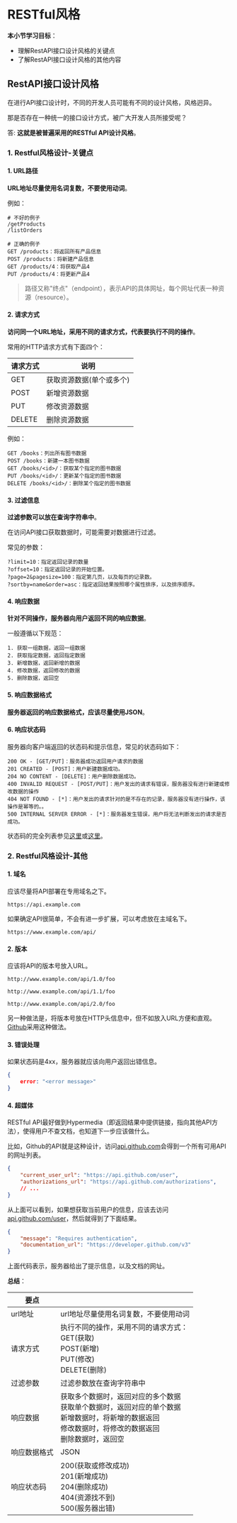 # RESTful风格

**本小节学习目标**：
* 理解RestAPI接口设计风格的关键点
* 了解RestAPI接口设计风格的其他内容

## RestAPI接口设计风格

在进行API接口设计时，不同的开发人员可能有不同的设计风格，风格迥异。

那是否存在一种统一的接口设计方式，被广大开发人员所接受呢？

答: **这就是被普遍采用的RESTful API设计风格**。

### 1. Restful风格设计-关键点

####  1. URL路径

**URL地址尽量使用名词复数，不要使用动词**。

例如：
```http
# 不好的例子
/getProducts
/listOrders

# 正确的例子
GET /products：将返回所有产品信息
POST /products：将新建产品信息
GET /products/4：将获取产品4
PUT /products/4：将更新产品4
```
> 路径又称"终点"（endpoint），表示API的具体网址，每个网址代表一种资源（resource）。

#### 2. 请求方式

**访问同一个URL地址，采用不同的请求方式，代表要执行不同的操作**。

常用的HTTP请求方式有下面四个：

| 请求方式 | 说明        |
| ------ | ----------- |
| GET    | 获取资源数据(单个或多个) |
| POST   | 新增资源数据 |
| PUT    | 修改资源数据 |
| DELETE | 删除资源数据 |

例如：

```http
GET /books：列出所有图书数据
POST /books：新建一本图书数据
GET /books/<id>/：获取某个指定的图书数据
PUT /books/<id>/：更新某个指定的图书数据
DELETE /books/<id>/：删除某个指定的图书数据
```

#### 3. 过滤信息

**过滤参数可以放在查询字符串中**。

在访问API接口获取数据时，可能需要对数据进行过滤。

常见的参数：
```http
?limit=10：指定返回记录的数量
?offset=10：指定返回记录的开始位置。
?page=2&pagesize=100：指定第几页，以及每页的记录数。
?sortby=name&order=asc：指定返回结果按照哪个属性排序，以及排序顺序。
```

#### 4. 响应数据

**针对不同操作，服务器向用户返回不同的响应数据**。

一般遵循以下规范：
```http
1. 获取一组数据，返回一组数据
2. 获取指定数据，返回指定数据
3. 新增数据，返回新增的数据
4. 修改数据，返回修改的数据
5. 删除数据，返回空
```

#### 5. 响应数据格式

**服务器返回的响应数据格式，应该尽量使用JSON**。

#### 6. 响应状态码

服务器向客户端返回的状态码和提示信息，常见的状态码如下：
```http
200 OK - [GET/PUT]：服务器成功返回用户请求的数据
201 CREATED - [POST]：用户新建数据成功。
204 NO CONTENT - [DELETE]：用户删除数据成功。
400 INVALID REQUEST - [POST/PUT]：用户发出的请求有错误，服务器没有进行新建或修改数据的操作
404 NOT FOUND - [*]：用户发出的请求针对的是不存在的记录，服务器没有进行操作，该操作是幂等的。。
500 INTERNAL SERVER ERROR - [*]：服务器发生错误，用户将无法判断发出的请求是否成功。
```
状态码的完全列表参见[这里](http://www.w3.org/Protocols/rfc2616/rfc2616-sec10.html)或[这里](https://zh.wikipedia.org/wiki/HTTP%E7%8A%B6%E6%80%81%E7%A0%81)。


### 2. Restful风格设计-其他

#### 1. 域名

应该尽量将API部署在专用域名之下。

```http
https://api.example.com
```

如果确定API很简单，不会有进一步扩展，可以考虑放在主域名下。

```http
https://www.example.com/api/
```

#### 2. 版本

应该将API的版本号放入URL。

```http
http://www.example.com/api/1.0/foo

http://www.example.com/api/1.1/foo

http://www.example.com/api/2.0/foo
```

另一种做法是，将版本号放在HTTP头信息中，但不如放入URL方便和直观。[Github](https://developer.github.com/v3/media/#request-specific-version)采用这种做法。

#### 3. 错误处理

如果状态码是4xx，服务器就应该向用户返回出错信息。

```json
{
    error: "<error message>"
}
```

#### 4. 超媒体

RESTful API最好做到Hypermedia（即返回结果中提供链接，指向其他API方法），使得用户不查文档，也知道下一步应该做什么。

比如，Github的API就是这种设计，访问[api.github.com](https://api.github.com/)会得到一个所有可用API的网址列表。

```json
{
    "current_user_url": "https://api.github.com/user",
    "authorizations_url": "https://api.github.com/authorizations",
    // ...
}
```

从上面可以看到，如果想获取当前用户的信息，应该去访问[api.github.com/user](https://api.github.com/user)，然后就得到了下面结果。

```json
{
    "message": "Requires authentication",
    "documentation_url": "https://developer.github.com/v3"
}
```

上面代码表示，服务器给出了提示信息，以及文档的网址。

**总结**：

| 要点         |                                                              |
| ------------ | ------------------------------------------------------------ |
| url地址      | url地址尽量使用名词复数，不要使用动词                        |
| 请求方式     | 执行不同的操作，采用不同的请求方式：<br/>GET(获取)<br/>POST(新增)<br/>PUT(修改)<br/>DELETE(删除) |
| 过滤参数     | 过滤参数放在查询字符串中                                     |
| 响应数据     | 获取多个数据时，返回对应的多个数据<br/> 获取单个数据时，返回对应的单个数据<br/> 新增数据时，将新增的数据返回<br/> 修改数据时，将修改的数据返回<br/> 删除数据时，返回空 |
| 响应数据格式 | JSON                                                         |
| 响应状态码   | 200(获取或修改成功)<br/>201(新增成功) <br/>204(删除成功) <br/>404(资源找不到)<br/>500(服务器出错) |
